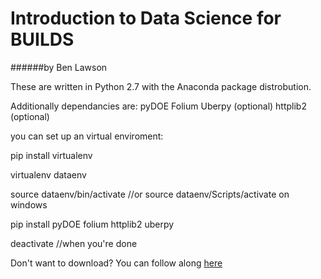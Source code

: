 # Introduction to Data Science for BUILDS

######by Ben Lawson


These are written in Python 2.7 with the Anaconda package distrobution.

Additionally dependancies are:
pyDOE
Folium
Uberpy (optional)
httplib2 (optional)

you can set up an virtual enviroment:

pip install virtualenv

virtualenv dataenv

source dataenv/bin/activate //or source dataenv/Scripts/activate on windows

pip install pyDOE folium httplib2 uberpy


deactivate //when you're done

Don't want to download? You can follow along [here](http://nbviewer.ipython.org/github/benlawson/intro-to-data/blob/master/Intro-to-sampling.ipynb)
